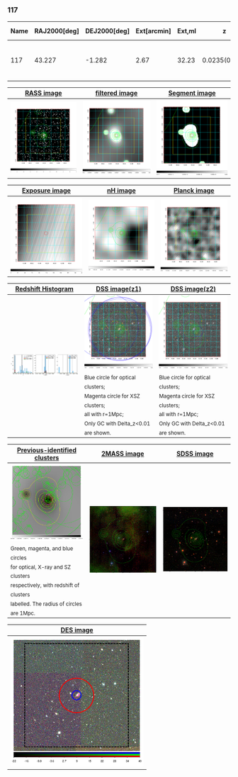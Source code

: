 <div STYLE="page-break-after: always;"></div>

### 117

|Name|RAJ2000[deg]|DEJ2000[deg] |Ext[arcmin]| Ext,ml | z | z_src| C|GC(XSZ,Delta_z<0.01)| GC(OPT,Delta_z<0.01)|GC| R_sig[arcmin] | R500[arcmin] | R500[Mpc]| CRsig[c/s] | CR500[c/s] |L500[1E44 erg/s]|F500[1E-12 erg/s/cm^2]| M500[1E14 Msun]|Tx[keV]|Cnt_sig|Beta|Rc[arcmin]|Comment|Alias|
|---|---|---|---|---|---|------|---|--------|---------|----------|---|---|---|---|---|---|---|---|---|---|---|---|---|---|
|117| 43.227| -1.282| 2.67| 32.23| 0.0235(0.005)| z1, z_xsz| B| MCXC| N| C, F20, MCXC, N, SPI, W| 14.650| 21.482| 0.611| 0.475(0.079)| 0.515(0.085)| 0.102(0.010)| 8.128(0.825)| 0.66(0.03)| 1.68(0.06)| 72.9| 0.576(-0.056+0.118)| 2.671(-0.678+1.152)| -| k333|

|[RASS image](../image/117/117_img.pdf)|[filtered image](../image/117/117_fil.pdf)|[Segment image](../image/117/117_seg.pdf)|
|-------------------|--------------------|-------------------|
| <img src="../image/117/117_img.png" width="300">  | <img src="../image/117/117_fil.png" width="300">   | <img src="../image/117/117_seg.png" width="300">  |

|[Exposure image](../image/117/117_mex.pdf)| [nH image](../image/117/117_nh.pdf)| [Planck image](../image/117/117_p.pdf)|
|-------------------|--------------------|-------------------|
|<img src="../image/117/117_mex.png" width="300">   | <img src="../image/117/117_nh.png" width="300">    | <img src="../image/117/117_p.png" width="300"> |

|[Redshift Histogram](../image/117/117_zg.pdf) | [DSS image(z1)](../image/117/117_dss_z1.pdf)      |  [DSS image(z2)](../image/117/117_dss_z2.pdf)    |
|-------------------|--------------------|-------------------|
|<img src="../image/117/117_zg.png" width="300"> |<img src="../image/117/117_dss_z1.png" width="300"> <sub><br>Blue circle for optical clusters; <br>Magenta circle for XSZ clusters; <br>all with r=1Mpc; <br>Only GC with Delta_z<0.01 are shown. </sub>| <img src="../image/117/117_dss_z2.png" width="300"><sub><br>Blue circle for optical clusters; <br>Magenta circle for XSZ clusters; <br>all with r=1Mpc; <br>Only GC with Delta_z<0.01 are shown. </sub> |

|[Previous-identified clusters](../image/117/117_gc.pdf) | [2MASS image](../image/117/117_2mass.pdf)      |[SDSS image](../image/117/117_sdss.pdf)   |
|-------------------|-------------------|-------------------|
|<img src=../image/117/117_gc.png width="300"> <br><sub>Green, magenta, and blue circles <br>for optical, X-ray and SZ clusters <br>respectively, with redshift of clusters <br>labelled. The radius of circles <br>are 1Mpc.</sub>|<img src="../image/117/117_2mass.png" width="300">  | <img src="../image/117/117_sdss.png" width="300">  |

|[DES image](../image/117/117_des.pdf)   |
|-------------------|
| <img src="../image/117/117_des.png" width="300">  |
